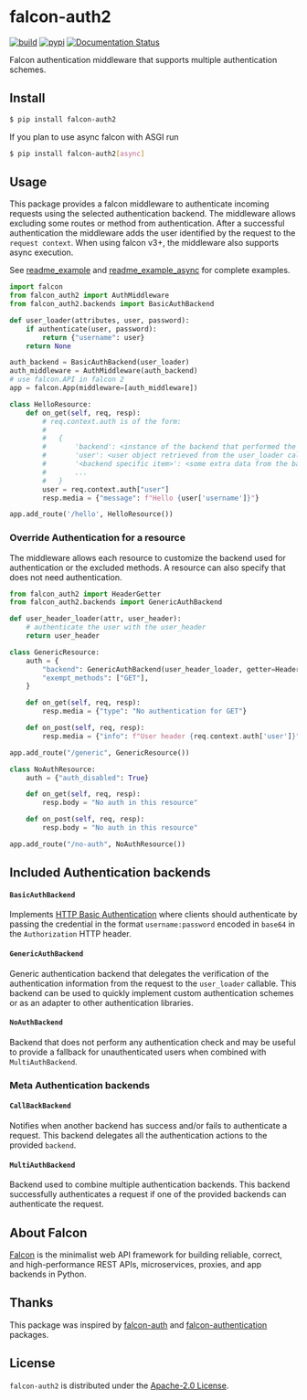 # falcon-auth2

[![build](https://github.com/CaselIT/falcon-auth2/workflows/Run%20tests/badge.svg)](https://github.com/CaselIT/falcon-auth2/actions?query=workflow%3A%22Run+tests%22)
[![pypi](https://img.shields.io/pypi/v/falcon-auth2.svg)](https://pypi.python.org/pypi/falcon-auth2)
[![Documentation Status](https://readthedocs.org/projects/falcon-auth2/badge/?version=latest)](https://falcon-auth2.readthedocs.io/en/latest/?badge=latest)

Falcon authentication middleware that supports multiple authentication schemes. 

## Install

```sh
$ pip install falcon-auth2
```
If you plan to use async falcon with ASGI run
```sh
$ pip install falcon-auth2[async]
```

## Usage

This package provides a falcon middleware to authenticate incoming requests using the selected authentication backend. The middleware allows excluding some routes or method from authentication. After a successful authentication the middleware adds the user identified by the request to the ``request context``.
When using falcon v3+, the middleware also supports async execution.

See [readme_example](./examples/readme_example.py) and [readme_example_async](./examples/readme_example_async.py) for complete examples.

```py
import falcon
from falcon_auth2 import AuthMiddleware
from falcon_auth2.backends import BasicAuthBackend

def user_loader(attributes, user, password):
    if authenticate(user, password):
        return {"username": user}
    return None

auth_backend = BasicAuthBackend(user_loader)
auth_middleware = AuthMiddleware(auth_backend)
# use falcon.API in falcon 2
app = falcon.App(middleware=[auth_middleware])

class HelloResource:
    def on_get(self, req, resp):
        # req.context.auth is of the form:
        #
        #   {
        #       'backend': <instance of the backend that performed the authentication>,
        #       'user': <user object retrieved from the user_loader callable>,
        #       '<backend specific item>': <some extra data from the backend>,
        #       ...
        #   }
        user = req.context.auth["user"]
        resp.media = {"message": f"Hello {user['username']}"}

app.add_route('/hello', HelloResource())
```

### Override Authentication for a resource

The middleware allows each resource to customize the backend used for authentication or the excluded methods. A resource can also specify that does not need authentication.

```py
from falcon_auth2 import HeaderGetter
from falcon_auth2.backends import GenericAuthBackend

def user_header_loader(attr, user_header):
    # authenticate the user with the user_header
    return user_header

class GenericResource:
    auth = {
        "backend": GenericAuthBackend(user_header_loader, getter=HeaderGetter("User")),
        "exempt_methods": ["GET"],
    }

    def on_get(self, req, resp):
        resp.media = {"type": "No authentication for GET"}

    def on_post(self, req, resp):
        resp.media = {"info": f"User header {req.context.auth['user']}"}

app.add_route("/generic", GenericResource())

class NoAuthResource:
    auth = {"auth_disabled": True}

    def on_get(self, req, resp):
        resp.body = "No auth in this resource"

    def on_post(self, req, resp):
        resp.body = "No auth in this resource"

app.add_route("/no-auth", NoAuthResource())

```

## Included Authentication backends

#### `BasicAuthBackend`

Implements [HTTP Basic Authentication](https://tools.ietf.org/html/rfc7617) where clients should authenticate by passing the credential in the format ``username:password`` encoded in ``base64`` in the ``Authorization`` HTTP header.

#### `GenericAuthBackend`

Generic authentication backend that delegates the verification of the authentication information from the request to the ``user_loader`` callable. This backend can be used to quickly implement custom authentication schemes or as an adapter to other authentication libraries.

#### `NoAuthBackend`

Backend that does not perform any authentication check and may be useful to provide a fallback for unauthenticated users when combined with `MultiAuthBackend`.

### Meta Authentication backends

#### `CallBackBackend`

Notifies when another backend has success and/or fails to authenticate a request. This backend delegates all the authentication actions to the provided ``backend``.

#### `MultiAuthBackend`

Backend used to combine multiple authentication backends.
This backend successfully authenticates a request if one of the provided backends can authenticate the request.

## About Falcon

[Falcon](https://falconframework.org) is the minimalist web API framework
for building reliable, correct, and high-performance REST APIs, microservices,
proxies, and app backends in Python.

## Thanks

This package was inspired by [falcon-auth](https://github.com/loanzen/falcon-auth) and [falcon-authentication](https://github.com/jcwilson/falcon-authentication) packages.

## License

`falcon-auth2` is distributed under the [Apache-2.0 License](https://github.com/CaselIT/falcon-auth2/blob/master/LICENSE).
